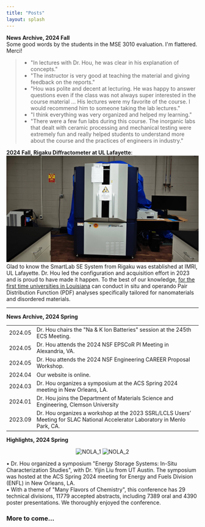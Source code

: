 ```yaml
---
title: "Posts"
layout: splash
---
```

<!-- &bull;&nbsp;text<br> -->
<strong>News Archive, 2024 Fall</strong><br>
Some good words by the students in the MSE 3010 evaluation. I'm flattered. Merci!<br>
<blockquote>
  <ul>
    <li>"In lectures with Dr. Hou, he was clear in his explanation of concepts."</li>
    <li>"The instructor is very good at teaching the material and giving feedback on the reports."</li>
    <li>"Hou was polite and decent at lecturing. He was happy to answer questions even if the class was not always super interested in the course material ... His lectures were my favorite of the course. I would recommend him to someone taking the lab lectures."</li>
    <li>"I think everything was very organized and helped my learning."</li>
    <li>"There were a few fun labs during this course. The inorganic labs that dealt with ceramic processing and mechanical testing were extremely fun and really helped students to understand more about the course and the practices of engineers in industry."</li>
  </ul>
</blockquote>
<b>2024 Fall, Rigaku Diffractometer at UL Lafayette</b>:<br>
<img alt="Rigaku_XRD" src="/assets/images/202412_Rigaku_XRD.jpg" width=720px><br>
Glad to know the SmartLab SE System from Rigaku was established at IMRI, UL Lafayette. Dr. Hou led the configuration and acquisition effort in 2023 and is proud to have made it happen. To the best of our knowledge, <u>for the first time universities in Louisiana</u> can conduct in situ and operando Pair Distribution Function (PDF) analyses specifically tailored for nanomaterials and disordered materials.<br>

<hr>
<strong>News Archive, 2024 Spring</strong>
<table><tbody>  
  <tr><td>2024.05</td><td>Dr. Hou chairs the "Na & K Ion Batteries" session at the 245th ECS Meeting.</td></tr>
  <tr><td>2024.05</td><td>Dr. Hou attends the 2024 NSF EPSCoR PI Meeting in Alexandria, VA.</td></tr>
  <tr><td>2024.05</td><td>Dr. Hou attends the 2024 NSF Engineering CAREER Proposal Workshop.</td></tr>
  <tr><td>2024.04</td><td>Our website is online.</td></tr>
  <tr><td>2024.03</td><td>Dr. Hou organizes a symposium at the ACS Spring 2024 meeting in New Orleans, LA.</td></tr>
  <tr><td>2024.01</td><td>Dr. Hou joins the Department of Materials Science and Engineering, Clemson University</td></tr>
  <tr><td>2023.09</td><td>Dr. Hou organizes a workshop at the 2023 SSRL/LCLS Users’ Meeting for SLAC National Accelerator Laboratory in Menlo Park, CA.</td></tr>
</tbody></table>

<strong>Highlights, 2024 Spring</strong>
<p align="center">
  <img alt="NOLA_1" src="/assets/images/202404_ACS_spring_1.jpg" width=360px>
  <img alt="NOLA_2" src="/assets/images/202404_ACS_spring_2.jpg" width=360px>
</p>
&bull;&nbsp;Dr. Hou organized a symposium "Energy Storage Systems: In-Situ Characterization Studies", with Dr. Yijin Liu from UT Austin. The symposium was hosted at the ACS Spring 2024 meeting for Energy and Fuels Division (ENFL) in New Orleans, LA.<br>
&bull;&nbsp;With a theme of "Many Flavors of Chemistry", this conference has 29 technical divisions, 11779 accepted abstracts, including 7389 oral and 4390 poster presentations. We thoroughly enjoyed the conference.<br>

<h3>More to come…</h3>
